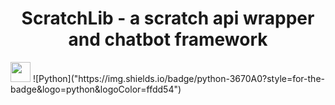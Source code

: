 <h1 align="center">ScratchLib - a scratch api wrapper and chatbot framework</h1>
<img src="https://github.com/blackcater/blackcater/raw/main/images/Hi.gif" height="32"/></h1>
![Python]("https://img.shields.io/badge/python-3670A0?style=for-the-badge&logo=python&logoColor=ffdd54")

